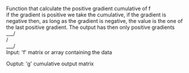   Function that calculate the positive gradient cumulative of f   
  if the gradient is positive we take the cumulative, if the gradient is   
  negative then, as long as the gradient is negative, the value is the one of   
  the last positive gradient. The output has then only positive gradients   
       ___/   
      /   
  ___/   
  Input:    'f' matrix or array containing the data   
          
  Ouptut:   'g' cumulative output matrix    

